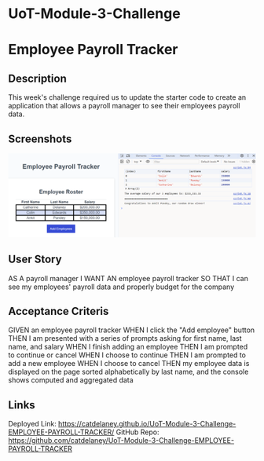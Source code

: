 # UoT-Module-3-Challenge
# Employee Payroll Tracker

## Description
This week's challenge required us to update the starter code to create an application that allows a payroll manager to see their employees payroll data.
## Screenshots
![Module 3 Challenge](./Assets/images/myScreenshot.png)
## User Story
AS A payroll manager
I WANT AN employee payroll tracker
SO THAT I can see my employees' payroll data and properly budget for the company
## Acceptance Criteris
GIVEN an employee payroll tracker
WHEN I click the "Add employee" button
THEN I am presented with a series of prompts asking for first name, last name, and salary
WHEN I finish adding an employee
THEN I am prompted to continue or cancel
WHEN I choose to continue
THEN I am prompted to add a new employee
WHEN I choose to cancel
THEN my employee data is displayed on the page sorted alphabetically by last name, and the console shows computed and aggregated data
## Links
Deployed Link: https://catdelaney.github.io/UoT-Module-3-Challenge-EMPLOYEE-PAYROLL-TRACKER/
GitHub Repo: https://github.com/catdelaney/UoT-Module-3-Challenge-EMPLOYEE-PAYROLL-TRACKER